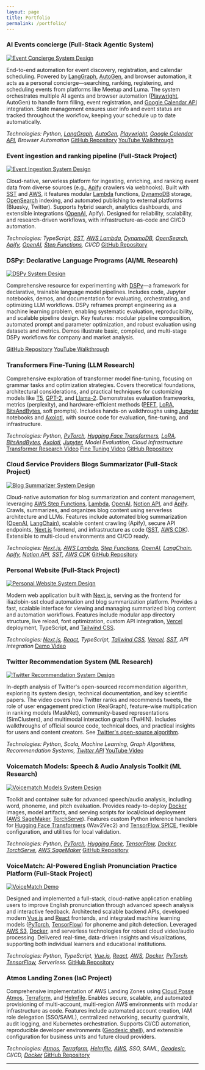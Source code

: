 ```yaml
---
layout: page
title: Portfolio
permalink: /portfolio/
---
```


<link rel="stylesheet" href="/assets/portfolio-grid.css">

<div class="portfolio-grid">

<div class="portfolio-item">
  <h3>AI Events concierge (Full-Stack Agentic System)</h3>
  <a href="/images/events-planner-agent-system-design.png" target="_blank"><img src="/images/events-planner-agent-system-design.png" alt="Event Concierge System Design"></a>
  <p>End-to-end automation for event discovery, registration, and calendar scheduling. Powered by <a href="https://langchain-ai.github.io/langgraph/" target="_blank">LangGraph</a>, <a href="https://microsoft.github.io/autogen/" target="_blank">AutoGen</a>, and browser automation, it acts as a personal concierge—searching, ranking, registering, and scheduling events from platforms like Meetup and Luma. The system orchestrates multiple AI agents and browser automation (<a href="https://playwright.dev/" target="_blank">Playwright</a>, AutoGen) to handle form filling, event registration, and <a href="https://developers.google.com/calendar/api" target="_blank">Google Calendar API</a> integration. State management ensures user info and event status are tracked throughout the workflow, keeping your schedule up to date automatically.</p>
  <em>Technologies: Python, <a href="https://langchain-ai.github.io/langgraph/" target="_blank">LangGraph</a>, <a href="https://microsoft.github.io/autogen/" target="_blank">AutoGen</a>, <a href="https://playwright.dev/" target="_blank">Playwright</a>, <a href="https://developers.google.com/calendar/api" target="_blank">Google Calendar API</a>, Browser Automation</em>
  <a href="https://github.com/iliazlobin/events-planner-agents">GitHub Repository</a>
  <a href="https://www.youtube.com/watch?v=ORLfWH-2Zfc&t=714s&ab_channel=IliaZlobin">YouTube Walkthrough</a>
</div>

<div class="portfolio-item">
  <h3>Event ingestion and ranking pipeline (Full-Stack Project)</h3>
  <a href="/images/events-planner-ingest-system-design.png" target="_blank"><img src="/images/events-planner-ingest-system-design.png" alt="Event Ingestion System Design"></a>
  <p>Cloud-native, serverless platform for ingesting, enriching, and ranking event data from diverse sources (e.g., <a href="https://apify.com/" target="_blank">Apify</a> crawlers via webhooks). Built with <a href="https://sst.dev/" target="_blank">SST</a> and <a href="https://aws.amazon.com/" target="_blank">AWS</a>, it features modular <a href="https://aws.amazon.com/lambda/" target="_blank">Lambda</a> functions, <a href="https://aws.amazon.com/dynamodb/" target="_blank">DynamoDB</a> storage, <a href="https://opensearch.org/" target="_blank">OpenSearch</a> indexing, and automated publishing to external platforms (Bluesky, Twitter). Supports hybrid search, analytics dashboards, and extensible integrations (<a href="https://openai.com/" target="_blank">OpenAI</a>, Apify). Designed for reliability, scalability, and research-driven workflows, with infrastructure-as-code and CI/CD automation.</p>
  <em>Technologies: TypeScript, <a href="https://sst.dev/" target="_blank">SST</a>, <a href="https://aws.amazon.com/lambda/" target="_blank">AWS Lambda</a>, <a href="https://aws.amazon.com/dynamodb/" target="_blank">DynamoDB</a>, <a href="https://opensearch.org/" target="_blank">OpenSearch</a>, <a href="https://apify.com/" target="_blank">Apify</a>, <a href="https://openai.com/" target="_blank">OpenAI</a>, <a href="https://aws.amazon.com/step-functions/" target="_blank">Step Functions</a>, CI/CD</em>
  <a href="https://github.com/iliazlobin/events-planner-sst">GitHub Repository</a>
</div>

<div class="portfolio-item">
  <h3>DSPy: Declarative Language Programs (AI/ML Research)</h3>
  <a href="/images/dspy-demo-system-design.png" target="_blank"><img src="/images/dspy-demo-system-design.png" alt="DSPy System Design"></a>
  <p>Comprehensive resource for experimenting with <a href="https://github.com/stanfordnlp/dspy" target="_blank">DSPy</a>—a framework for declarative, trainable language model pipelines. Includes code, Jupyter notebooks, demos, and documentation for evaluating, orchestrating, and optimizing LLM workflows. DSPy reframes prompt engineering as a machine learning problem, enabling systematic evaluation, reproducibility, and scalable pipeline design. Key features: modular pipeline composition, automated prompt and parameter optimization, and robust evaluation using datasets and metrics. Demos illustrate basic, compiled, and multi-stage DSPy workflows for company and market analysis.</p>
  <a href="https://github.com/iliazlobin/dspy-research">GitHub Repository</a>
  <a href="https://www.youtube.com/watch?v=NXI2l0wJNBY&ab_channel=IliaZlobin">YouTube Walkthrough</a>
</div>


<div class="portfolio-item">
  <h3>Transformers Fine-Tuning (LLM Research)</h3>
  <p>Comprehensive exploration of transformer model fine-tuning, focusing on grammar tasks and optimization strategies. Covers theoretical foundations, architectural considerations, and practical techniques for customizing models like <a href="https://huggingface.co/docs/transformers/model_doc/t5" target="_blank">T5</a>, <a href="https://huggingface.co/docs/transformers/model_doc/gpt2" target="_blank">GPT-2</a>, and <a href="https://huggingface.co/meta-llama" target="_blank">Llama-2</a>. Demonstrates evaluation frameworks, metrics (perplexity), and hardware-efficient methods (<a href="https://github.com/huggingface/peft" target="_blank">PEFT</a>, <a href="https://github.com/microsoft/LoRA" target="_blank">LoRA</a>, <a href="https://github.com/TimDettmers/bitsandbytes" target="_blank">BitsAndBytes</a>, soft prompts). Includes hands-on walkthroughs using <a href="https://jupyter.org/" target="_blank">Jupyter</a> notebooks and <a href="https://github.com/OpenAccess-AI-Collective/axolotl" target="_blank">Axolotl</a>, with source code for evaluation, fine-tuning, and infrastructure.</p>
  <em>Technologies: Python, <a href="https://pytorch.org/" target="_blank">PyTorch</a>, <a href="https://huggingface.co/docs/transformers/index" target="_blank">Hugging Face Transformers</a>, <a href="https://github.com/microsoft/LoRA" target="_blank">LoRA</a>, <a href="https://github.com/TimDettmers/bitsandbytes" target="_blank">BitsAndBytes</a>, <a href="https://github.com/OpenAccess-AI-Collective/axolotl" target="_blank">Axolotl</a>, <a href="https://jupyter.org/" target="_blank">Jupyter</a>, Model Evaluation, Cloud Infrastructure</em>
  <a href="https://www.youtube.com/watch?v=rY0f1GRK0h8&ab_channel=IliaZlobin">Transformer Research Video</a>
  <a href="https://www.youtube.com/watch?v=k8XlLoGFIh0&t=2s&ab_channel=IliaZlobin">Fine Tuning Video</a>
  <a href="https://github.com/iliazlobin/transformers-labs">GitHub Repository</a>
</div>

<div class="portfolio-item">
  <h3>Cloud Service Providers Blogs Summarizator (Full-Stack Project)</h3>
  <a href="/images/blog-summarizer-system-design.png" target="_blank"><img src="/images/blog-summarizer-system-design.png" alt="Blog Summarizer System Design"></a>
  <p>Cloud-native automation for blog summarization and content management, leveraging <a href="https://aws.amazon.com/step-functions/" target="_blank">AWS Step Functions</a>, <a href="https://aws.amazon.com/lambda/" target="_blank">Lambda</a>, <a href="https://openai.com/" target="_blank">OpenAI</a>, <a href="https://www.notion.so/product/api" target="_blank">Notion API</a>, and <a href="https://apify.com/" target="_blank">Apify</a>. Crawls, summarizes, and organizes blog content using serverless architecture and LLMs. Features include automated blog summarization (<a href="https://openai.com/" target="_blank">OpenAI</a>, <a href="https://www.langchain.com/" target="_blank">LangChain</a>), scalable content crawling (Apify), secure API endpoints, <a href="https://nextjs.org/" target="_blank">Next.js</a> frontend, and infrastructure as code (<a href="https://sst.dev/" target="_blank">SST</a>, <a href="https://docs.aws.amazon.com/cdk/latest/guide/home.html" target="_blank">AWS CDK</a>). Extensible to multi-cloud environments and CI/CD ready.</p>
  <em>Technologies: <a href="https://nextjs.org/" target="_blank">Next.js</a>, <a href="https://aws.amazon.com/lambda/" target="_blank">AWS Lambda</a>, <a href="https://aws.amazon.com/step-functions/" target="_blank">Step Functions</a>, <a href="https://openai.com/" target="_blank">OpenAI</a>, <a href="https://www.langchain.com/" target="_blank">LangChain</a>, <a href="https://apify.com/" target="_blank">Apify</a>, <a href="https://www.notion.so/product/api" target="_blank">Notion API</a>, <a href="https://sst.dev/" target="_blank">SST</a>, <a href="https://docs.aws.amazon.com/cdk/latest/guide/home.html" target="_blank">AWS CDK</a></em>
  <a href="https://github.com/iliazlobin/iliazlobin-sst">GitHub Repository</a>
</div>

<div class="portfolio-item">
  <h3>Personal Website (Full-Stack Project)</h3>
  <a href="/images/personal-website-system-design.png" target="_blank"><img src="/images/personal-website-system-design.png" alt="Personal Website System Design"></a>
  <p>Modern web application built with <a href="https://nextjs.org/" target="_blank">Next.js</a>, serving as the frontend for iliazlobin-sst cloud automation and blog summarization platform. Provides a fast, scalable interface for viewing and managing summarized blog content and automation workflows. Features include modular app directory structure, live reload, font optimization, custom API integration, <a href="https://vercel.com/" target="_blank">Vercel</a> deployment, TypeScript, and <a href="https://tailwindcss.com/" target="_blank">Tailwind CSS</a>.</p>
  <em>Technologies: <a href="https://nextjs.org/" target="_blank">Next.js</a>, <a href="https://react.dev/" target="_blank">React</a>, TypeScript, <a href="https://tailwindcss.com/" target="_blank">Tailwind CSS</a>, <a href="https://vercel.com/" target="_blank">Vercel</a>, <a href="https://sst.dev/" target="_blank">SST</a>, API integration</em>
  <a href="https://www.youtube.com/watch?v=171fy2U77iU&t=886s&ab_channel=IliaZlobin">Demo Video</a>
</div>

<div class="portfolio-item">
  <h3>Twitter Recommendation System (ML Research)</h3>
  <a href="/images/twitter-recommendation-system-system-design.png" target="_blank"><img src="/images/twitter-recommendation-system-system-design.png" alt="Twitter Recommendation System Design"></a>
  <p>In-depth analysis of Twitter's open-sourced recommendation algorithm, exploring its system design, technical documentation, and key scientific papers. The video covers how Twitter ranks and recommends tweets, the role of user engagement prediction (RealGraph), feature-wise multiplication in ranking models (MaskNet), community-based representations (SimClusters), and multimodal interaction graphs (TwHIN). Includes walkthroughs of official source code, technical docs, and practical insights for users and content creators. See <a href="https://github.com/twitter/the-algorithm" target="_blank">Twitter's open-source algorithm</a>.</p>
  <em>Technologies: Python, Scala, Machine Learning, Graph Algorithms, Recommendation Systems, <a href="https://developer.twitter.com/en/docs/twitter-api" target="_blank">Twitter API</a></em>
  <a href="https://www.youtube.com/watch?v=F-bvRXIQemg&t=418s&ab_channel=IliaZlobin">YouTube Video</a>
</div>

<div class="portfolio-item">
  <h3>Voicematch Models: Speech & Audio Analysis Toolkit (ML Research)</h3>
  <a href="/images/voicematch-labs-system-design.png" target="_blank"><img src="/images/voicematch-labs-system-design.png" alt="Voicematch Models System Design"></a>
  <p>Toolkit and container suite for advanced speech/audio analysis, including word, phoneme, and pitch evaluation. Provides ready-to-deploy <a href="https://www.docker.com/" target="_blank">Docker</a> images, model artifacts, and serving scripts for local/cloud deployment (<a href="https://aws.amazon.com/sagemaker/" target="_blank">AWS SageMaker</a>, <a href="https://pytorch.org/serve/" target="_blank">TorchServe</a>). Features custom Python inference handlers for <a href="https://huggingface.co/docs/transformers/index" target="_blank">Hugging Face Transformers</a> (Wav2Vec2) and <a href="https://www.tensorflow.org/hub/tutorials/spice" target="_blank">TensorFlow SPICE</a>, flexible configuration, and utilities for local validation.</p>
  <em>Technologies: Python, <a href="https://pytorch.org/" target="_blank">PyTorch</a>, <a href="https://huggingface.co/docs/transformers/index" target="_blank">Hugging Face</a>, <a href="https://www.tensorflow.org/" target="_blank">TensorFlow</a>, <a href="https://www.docker.com/" target="_blank">Docker</a>, <a href="https://pytorch.org/serve/" target="_blank">TorchServe</a>, <a href="https://aws.amazon.com/sagemaker/" target="_blank">AWS SageMaker</a></em>
  <a href="https://github.com/iliazlobin/voicematch-labs/tree/master/voicematch-models">GitHub Repository</a>
</div>

<div class="portfolio-item">
  <h3>VoiceMatch: AI-Powered English Pronunciation Practice Platform (Full-Stack Project)</h3>
  <a href="/images/voicematch-labs-demo.png" target="_blank">
    <img src="/images/voicematch-labs-demo.png" alt="VoiceMatch Demo">
  </a>
  <p>Designed and implemented a full-stack, cloud-native application enabling users to improve English pronunciation through advanced speech analysis and interactive feedback. Architected scalable backend APIs, developed modern <a href="https://vuejs.org/" target="_blank">Vue.js</a> and <a href="https://react.dev/" target="_blank">React</a> frontends, and integrated machine learning models (<a href="https://pytorch.org/" target="_blank">PyTorch</a>, <a href="https://www.tensorflow.org/" target="_blank">TensorFlow</a>) for phoneme and pitch detection. Leveraged <a href="https://aws.amazon.com/s3/" target="_blank">AWS S3</a>, <a href="https://www.docker.com/" target="_blank">Docker</a>, and serverless technologies for robust cloud video/audio processing. Delivered real-time, data-driven insights and visualizations, supporting both individual learners and educational institutions.</p>
  <em>Technologies: Python, TypeScript, <a href="https://vuejs.org/" target="_blank">Vue.js</a>, <a href="https://react.dev/" target="_blank">React</a>, <a href="https://aws.amazon.com/" target="_blank">AWS</a>, <a href="https://www.docker.com/" target="_blank">Docker</a>, <a href="https://pytorch.org/" target="_blank">PyTorch</a>, <a href="https://www.tensorflow.org/" target="_blank">TensorFlow</a>, Serverless.</em>
  <a href="https://github.com/iliazlobin/voicematch-labs">GitHub Repository</a>
</div>


<div class="portfolio-item">
  <h3>Atmos Landing Zones (IaC Project)</h3>
  <p>Comprehensive implementation of AWS Landing Zones using <a href="https://github.com/cloudposse/atmos" target="_blank">Cloud Posse Atmos</a>, <a href="https://www.terraform.io/" target="_blank">Terraform</a>, and <a href="https://github.com/helmfile/helmfile" target="_blank">Helmfile</a>. Enables secure, scalable, and automated provisioning of multi-account, multi-region AWS environments with modular infrastructure as code. Features include automated account creation, IAM role delegation (SSO/SAML), centralized networking, security guardrails, audit logging, and Kubernetes orchestration. Supports CI/CD automation, reproducible developer environments (<a href="https://github.com/cloudposse/geodesic" target="_blank">Geodesic shell</a>), and extensible configuration for business units and future cloud providers.</p>
  <em>Technologies: <a href="https://github.com/cloudposse/atmos" target="_blank">Atmos</a>, <a href="https://www.terraform.io/" target="_blank">Terraform</a>, <a href="https://github.com/helmfile/helmfile" target="_blank">Helmfile</a>, <a href="https://aws.amazon.com/" target="_blank">AWS</a>, SSO, SAML, <a href="https://github.com/cloudposse/geodesic" target="_blank">Geodesic</a>, CI/CD, <a href="https://www.docker.com/" target="_blank">Docker</a></em>
  <a href="https://github.com/iliazlobin/atmos-landing-zones">GitHub Repository</a>
</div>

</div>

<hr />
